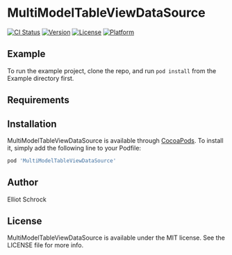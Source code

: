 # MultiModelTableViewDataSource

[![CI Status](http://img.shields.io/travis/Elliot/MultiModelTableViewDataSource.svg?style=flat)](https://travis-ci.org/Elliot/MultiModelTableViewDataSource)
[![Version](https://img.shields.io/cocoapods/v/MultiModelTableViewDataSource.svg?style=flat)](http://cocoapods.org/pods/MultiModelTableViewDataSource)
[![License](https://img.shields.io/cocoapods/l/MultiModelTableViewDataSource.svg?style=flat)](http://cocoapods.org/pods/MultiModelTableViewDataSource)
[![Platform](https://img.shields.io/cocoapods/p/MultiModelTableViewDataSource.svg?style=flat)](http://cocoapods.org/pods/MultiModelTableViewDataSource)

## Example

To run the example project, clone the repo, and run `pod install` from the Example directory first.

## Requirements

## Installation

MultiModelTableViewDataSource is available through [CocoaPods](http://cocoapods.org). To install
it, simply add the following line to your Podfile:

```ruby
pod 'MultiModelTableViewDataSource'
```

## Author

Elliot Schrock

## License

MultiModelTableViewDataSource is available under the MIT license. See the LICENSE file for more info.
